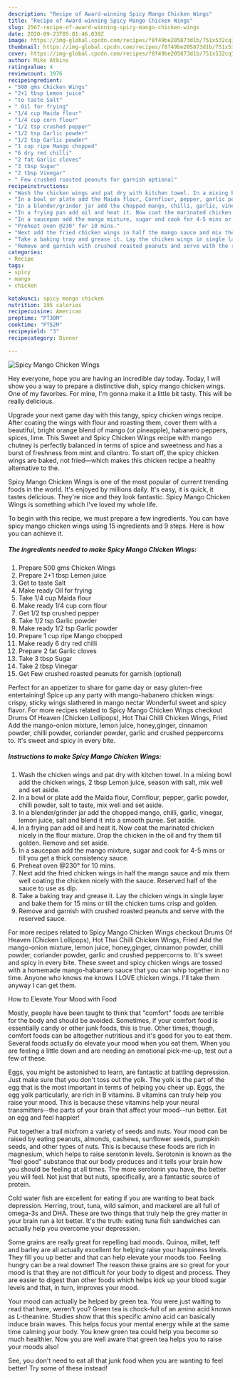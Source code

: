 ```yaml
---
description: "Recipe of Award-winning Spicy Mango Chicken Wings"
title: "Recipe of Award-winning Spicy Mango Chicken Wings"
slug: 2567-recipe-of-award-winning-spicy-mango-chicken-wings
date: 2020-09-23T05:01:46.039Z
image: https://img-global.cpcdn.com/recipes/f8f49be205873d1b/751x532cq70/spicy-mango-chicken-wings-recipe-main-photo.jpg
thumbnail: https://img-global.cpcdn.com/recipes/f8f49be205873d1b/751x532cq70/spicy-mango-chicken-wings-recipe-main-photo.jpg
cover: https://img-global.cpcdn.com/recipes/f8f49be205873d1b/751x532cq70/spicy-mango-chicken-wings-recipe-main-photo.jpg
author: Mike Atkins
ratingvalue: 4
reviewcount: 3976
recipeingredient:
- "500 gms Chicken Wings"
- "2+1 tbsp Lemon juice"
- "to taste Salt"
- " Oil for frying"
- "1/4 cup Maida flour"
- "1/4 cup corn flour"
- "1/2 tsp crushed pepper"
- "1/2 tsp Garlic powder"
- "1/2 tsp Garlic powder"
- "1 cup ripe Mango chopped"
- "6 dry red chilli"
- "2 fat Garlic cloves"
- "3 tbsp Sugar"
- "2 tbsp Vinegar"
- " Few crushed roasted peanuts for garnish optional"
recipeinstructions:
- "Wash the chicken wings and pat dry with kitchen towel. In a mixing bowl add the chicken wings, 2 tbsp Lemon juice, season with salt, mix well and set aside."
- "In a bowl or plate add the Maida flour, Cornflour, pepper, garlic powder, chilli powder, salt to taste, mix well and set aside."
- "In a blender/grinder jar add the chopped mango, chilli, garlic, vinegar, lemon juice, salt and blend it into a smooth puree. Set aside."
- "In a frying pan add oil and heat it. Now coat the marinated chicken nicely in the flour mixture. Drop the chicken in the oil and fry them till golden. Remove and set aside."
- "In a saucepan add the mango mixture, sugar and cook for 4-5 mins or till you get a thick consistency sauce."
- "Preheat oven @230° for 10 mins."
- "Next add the fried chicken wings in half the mango sauce and mix them well coating the chicken nicely with the sauce. Reserved half of the sauce to use as dip."
- "Take a baking tray and grease it. Lay the chicken wings in single layer and bake them for 15 mins or till the chicken turns crisp and golden."
- "Remove and garnish with crushed roasted peanuts and serve with the reserved sauce."
categories:
- Recipe
tags:
- spicy
- mango
- chicken

katakunci: spicy mango chicken 
nutrition: 195 calories
recipecuisine: American
preptime: "PT30M"
cooktime: "PT52M"
recipeyield: "3"
recipecategory: Dinner

---
```



![Spicy Mango Chicken Wings](https://img-global.cpcdn.com/recipes/f8f49be205873d1b/751x532cq70/spicy-mango-chicken-wings-recipe-main-photo.jpg)

Hey everyone, hope you are having an incredible day today. Today, I will show you a way to prepare a distinctive dish, spicy mango chicken wings. One of my favorites. For mine, I'm gonna make it a little bit tasty. This will be really delicious.

Upgrade your next game day with this tangy, spicy chicken wings recipe. After coating the wings with flour and roasting them, cover them with a beautiful, bright orange blend of mango (or pineapple), habanero peppers, spices, lime. This Sweet and Spicy Chicken Wings recipe with mango chutney is perfectly balanced in terms of spice and sweetness and has a burst of freshness from mint and cilantro. To start off, the spicy chicken wings are baked, not fried—which makes this chicken recipe a healthy alternative to the.

Spicy Mango Chicken Wings is one of the most popular of current trending foods in the world. It's enjoyed by millions daily. It's easy, it is quick, it tastes delicious. They're nice and they look fantastic. Spicy Mango Chicken Wings is something which I've loved my whole life.


To begin with this recipe, we must prepare a few ingredients. You can have spicy mango chicken wings using 15 ingredients and 9 steps. Here is how you can achieve it.

<!--inarticleads1-->

##### The ingredients needed to make Spicy Mango Chicken Wings:

1. Prepare 500 gms Chicken Wings
1. Prepare 2+1 tbsp Lemon juice
1. Get to taste Salt
1. Make ready  Oil for frying
1. Take 1/4 cup Maida flour
1. Make ready 1/4 cup corn flour
1. Get 1/2 tsp crushed pepper
1. Take 1/2 tsp Garlic powder
1. Make ready 1/2 tsp Garlic powder
1. Prepare 1 cup ripe Mango chopped
1. Make ready 6 dry red chilli
1. Prepare 2 fat Garlic cloves
1. Take 3 tbsp Sugar
1. Take 2 tbsp Vinegar
1. Get  Few crushed roasted peanuts for garnish (optional)


Perfect for an appetizer to share for game day or easy gluten-free entertaining! Spice up any party with mango-habanero chicken wings: crispy, sticky wings slathered in mango nectar Wonderful sweet and spicy flavor. For more recipes related to Spicy Mango Chicken Wings checkout Drums Of Heaven (Chicken Lollipops), Hot Thai Chilli Chicken Wings, Fried Add the mango-onion mixture, lemon juice, honey,ginger, cinnamon powder, chilli powder, coriander powder, garlic and crushed peppercorns to. It&#39;s sweet and spicy in every bite. 

<!--inarticleads2-->

##### Instructions to make Spicy Mango Chicken Wings:

1. Wash the chicken wings and pat dry with kitchen towel. In a mixing bowl add the chicken wings, 2 tbsp Lemon juice, season with salt, mix well and set aside.
1. In a bowl or plate add the Maida flour, Cornflour, pepper, garlic powder, chilli powder, salt to taste, mix well and set aside.
1. In a blender/grinder jar add the chopped mango, chilli, garlic, vinegar, lemon juice, salt and blend it into a smooth puree. Set aside.
1. In a frying pan add oil and heat it. Now coat the marinated chicken nicely in the flour mixture. Drop the chicken in the oil and fry them till golden. Remove and set aside.
1. In a saucepan add the mango mixture, sugar and cook for 4-5 mins or till you get a thick consistency sauce.
1. Preheat oven @230° for 10 mins.
1. Next add the fried chicken wings in half the mango sauce and mix them well coating the chicken nicely with the sauce. Reserved half of the sauce to use as dip.
1. Take a baking tray and grease it. Lay the chicken wings in single layer and bake them for 15 mins or till the chicken turns crisp and golden.
1. Remove and garnish with crushed roasted peanuts and serve with the reserved sauce.


For more recipes related to Spicy Mango Chicken Wings checkout Drums Of Heaven (Chicken Lollipops), Hot Thai Chilli Chicken Wings, Fried Add the mango-onion mixture, lemon juice, honey,ginger, cinnamon powder, chilli powder, coriander powder, garlic and crushed peppercorns to. It&#39;s sweet and spicy in every bite. These sweet and spicy chicken wings are tossed with a homemade mango-habanero sauce that you can whip together in no time. Anyone who knows me knows I LOVE chicken wings. I&#39;ll take them anyway I can get them. 

How to Elevate Your Mood with Food


Mostly, people have been taught to think that "comfort" foods are terrible for the body and should be avoided. Sometimes, if your comfort food is essentially candy or other junk foods, this is true. Other times, though, comfort foods can be altogether nutritious and it's good for you to eat them. Several foods actually do elevate your mood when you eat them. When you are feeling a little down and are needing an emotional pick-me-up, test out a few of these.

Eggs, you might be astonished to learn, are fantastic at battling depression. Just make sure that you don't toss out the yolk. The yolk is the part of the egg that is the most important in terms of helping you cheer up. Eggs, the egg yolk particularly, are rich in B vitamins. B vitamins can truly help you raise your mood. This is because these vitamins help your neural transmitters--the parts of your brain that affect your mood--run better. Eat an egg and feel happier!

Put together a trail mixfrom a variety of seeds and nuts. Your mood can be raised by eating peanuts, almonds, cashews, sunflower seeds, pumpkin seeds, and other types of nuts. This is because these foods are rich in magnesium, which helps to raise serotonin levels. Serotonin is known as the "feel good" substance that our body produces and it tells your brain how you should be feeling at all times. The more serotonin you have, the better you will feel. Not just that but nuts, specifically, are a fantastic source of protein.

Cold water fish are excellent for eating if you are wanting to beat back depression. Herring, trout, tuna, wild salmon, and mackerel are all full of omega-3s and DHA. These are two things that truly help the grey matter in your brain run a lot better. It's the truth: eating tuna fish sandwiches can actually help you overcome your depression. 

Some grains are really great for repelling bad moods. Quinoa, millet, teff and barley are all actually excellent for helping raise your happiness levels. They fill you up better and that can help elevate your moods too. Feeling hungry can be a real downer! The reason these grains are so great for your mood is that they are not difficult for your body to digest and process. They are easier to digest than other foods which helps kick up your blood sugar levels and that, in turn, improves your mood.

Your mood can actually be helped by green tea. You were just waiting to read that here, weren't you? Green tea is chock-full of an amino acid known as L-theanine. Studies show that this specific amino acid can basically induce brain waves. This helps focus your mental energy while at the same time calming your body. You knew green tea could help you become so much healthier. Now you are well aware that green tea helps you to raise your moods also!

See, you don't need to eat all that junk food when you are wanting to feel better! Try some of these instead!

